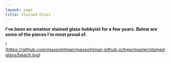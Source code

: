 ```yaml
---
layout: page
title: Stained Glass
---
```


**I've been an amateur stained glass hobbyist for a few years. Below are some of the pieces I'm most proud of.**

!(https://github.com/maxpohlman/maxpohlman.github.io/tree/master/stainedglass/beach.jpg)